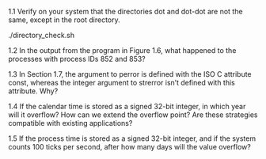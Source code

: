 1.1 Verify on your system that the directories dot and dot-dot are not the same, except in the
root directory.

./directory_check.sh

1.2 In the output from the program in Figure 1.6, what happened to the processes with process
IDs 852 and 853?

1.3 In Section 1.7, the argument to perror is defined with the ISO C attribute const, whereas
the integer argument to strerror isn’t defined with this attribute. Why?

1.4 If the calendar time is stored as a signed 32-bit integer, in which year will it overflow? How
can we extend the overflow point? Are these strategies compatible with existing
applications?

1.5 If the process time is stored as a signed 32-bit integer, and if the system counts 100 ticks per
second, after how many days will the value overflow?
